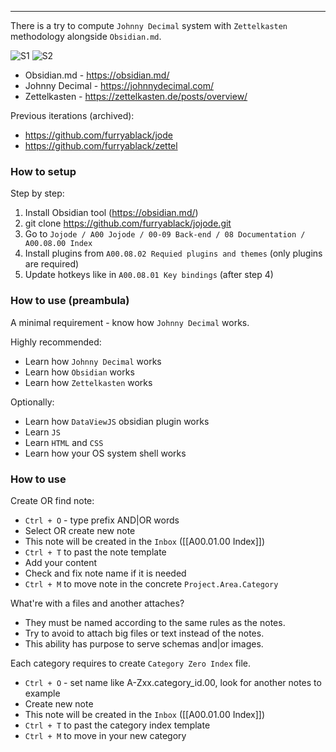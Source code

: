 ---- 

There is a try to compute `Johnny Decimal` system with `Zettelkasten` methodology alongside `Obsidian.md`.

![S1](https://github.com/furryablack/jojode/assets/15697884/8c99c046-af83-4f98-9ecc-3820733e8591)
![S2](https://github.com/furryablack/jojode/assets/15697884/a6dd206f-99d2-475c-b0e3-73fbc64f3d40)

- Obsidian.md - https://obsidian.md/
- Johnny Decimal - https://johnnydecimal.com/
- Zettelkasten - https://zettelkasten.de/posts/overview/

Previous iterations (archived):
- https://github.com/furryablack/jode
- https://github.com/furryablack/zettel


### How to setup

Step by step:
1) Install Obsidian tool (https://obsidian.md/)
2) git clone https://github.com/furryablack/jojode.git
3) Go to `Jojode / A00 Jojode / 00-09 Back-end / 08 Documentation / A00.08.00 Index`
4) Install plugins from `A00.08.02 Requied plugins and themes` (only plugins are required)
5) Update hotkeys like in `A00.08.01 Key bindings` (after step 4)

### How to use (preambula)

A minimal requirement - know how `Johnny Decimal` works.

Highly recommended:
- Learn how `Johnny Decimal` works
- Learn how `Obsidian` works
- Learn how `Zettelkasten` works

Optionally:
- Learn how `DataViewJS` obsidian plugin works
- Learn `JS`
- Learn `HTML` and `CSS`
- Learn how your OS system shell works
  
### How to use 

Create OR find note:
- `Ctrl + O` - type prefix AND|OR words
- Select OR create new note
- This note will be created in the `Inbox` ([[A00.01.00 Index]])
- `Ctrl + T` to past the note template
- Add your content
- Check and fix note name if it is needed
- `Ctrl + M` to move note in the concrete `Project.Area.Category`

What're with a files and another attaches?
- They must be named according to the same rules as the notes.
- Try to avoid to attach big files or text instead of the notes. 
- This ability has purpose to serve schemas and|or images.

Each category requires to create `Category Zero Index` file.
- `Ctrl + O` - set name like A-Zxx.category_id.00, look for another notes to example
- Create new note
- This note will be created in the `Inbox` ([[A00.01.00 Index]])
- `Ctrl + T` to past the category index template
- `Ctrl + M` to move in your new category
